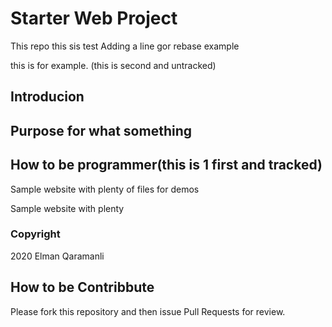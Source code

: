 # Starter Web Project

This repo
this sis test Adding a line gor rebase example

this is for example. (this is second and untracked) 

## Introducion

## Purpose for what something

## How to be programmer(this is 1 first and tracked)

Sample website with plenty of files for demos

Sample website with plenty

### Copyright

2020 Elman Qaramanli

## How to be Contribbute

Please fork this repository and then issue Pull Requests for review.
